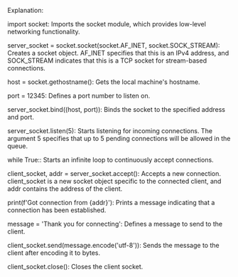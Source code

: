 Explanation:

import socket: Imports the socket module, which provides low-level networking functionality.

server_socket = socket.socket(socket.AF_INET, socket.SOCK_STREAM): Creates a socket object. AF_INET specifies that this is an IPv4 address, and SOCK_STREAM indicates that this is a TCP socket for stream-based connections.

host = socket.gethostname(): Gets the local machine's hostname.

port = 12345: Defines a port number to listen on.

server_socket.bind((host, port)): Binds the socket to the specified address and port.

server_socket.listen(5): Starts listening for incoming connections. The argument 5 specifies that up to 5 pending connections will be allowed in the queue.

while True:: Starts an infinite loop to continuously accept connections.

client_socket, addr = server_socket.accept(): Accepts a new connection. client_socket is a new socket object specific to the connected client, and addr contains the address of the client.

print(f'Got connection from {addr}'): Prints a message indicating that a connection has been established.

message = 'Thank you for connecting': Defines a message to send to the client.

client_socket.send(message.encode('utf-8')): Sends the message to the client after encoding it to bytes.

client_socket.close(): Closes the client socket.


